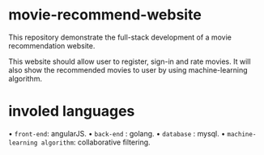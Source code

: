 # movie-recommend-website

This repository demonstrate the full-stack development of a movie recommendation website.

This website should allow user to register, sign-in and rate movies. 
It will also show the recommended movies to user by using machine-learning algorithm.

# involed languages
• `front-end`: angularJS.
• `back-end` : golang.
• `database` : mysql.
• `machine-learning algorithm`: collaborative filtering.

